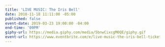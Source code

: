 ```yaml
---
title: 'LIVE MUSIC: The Iris Bell'
date: 2018-11-18 11:11:00 -05:00
published: false
event-date: 2019-03-23 19:00:00 -04:00
end-time: '09PM'
giphy-url: https://media.giphy.com/media/5bnwCixcgM0QE/giphy.gif
event-url: https://www.eventbrite.com/e/live-music-the-iris-bell-tickets-57234074658
---
```


